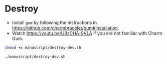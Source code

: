 # Destroy

* Install `gum` by following the instructions in https://github.com/charmbracelet/gum#installation.
* Watch https://youtu.be/U8zCHA-9VLA if you are not familiar with Charm Gum.

```bash
chmod +x manuscript/destroy-dev.sh

./manuscript/destroy-dev.sh
```